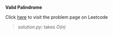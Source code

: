 **Valid Palindrome**

Click [here](https://leetcode.com/problems/valid-palindrome/) to visit the problem page on Leetcode

> *solution.py*: takes *O(n)*